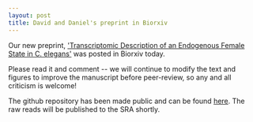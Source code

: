 ```yaml
---
layout: post
title: David and Daniel's preprint in Biorxiv
---
```


Our new preprint, ['Transcriptomic Description of an Endogenous Female State in C. elegans'](http://biorxiv.org/content/early/2016/10/27/083113) was posted in Biorxiv today.

Please read it and comment -- we will continue to modify the text and figures to improve the manuscript before peer-review, so any and all criticism is welcome!

The github repository has been made public and can be found [here](https://github.com/WormLabCaltech/Angeles_Leighton_2016). The raw reads will be published to the SRA shortly.
